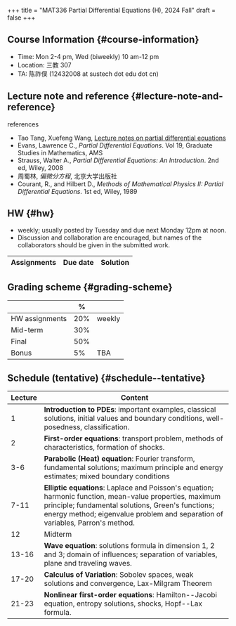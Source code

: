 +++
title = "MAT336 Partial Differential Equations (H), 2024 Fall"
draft = false
+++

## Course Information {#course-information}

-   Time: Mon 2-4 pm, Wed (biweekly) 10 am-12 pm
-   Location: 三教 307
-   TA: 陈祚俣 (12432008 at sustech dot edu dot cn)


## Lecture note and reference {#lecture-note-and-reference}

references

-   Tao Tang, Xuefeng Wang, [Lecture notes on partial differential equations](./PDE-notes-TW.pdf)
-   Evans, Lawrence C.,  _Partial Differential Equations_. Vol 19, Graduate Studies in Mathematics, AMS
-   Strauss, Walter A., _Partial Differential Equations: An Introduction_. 2nd ed, Wiley, 2008
-   周蜀林, _偏微分方程_, 北京大学出版社
-   Courant, R., and Hilbert D., _Methods of Mathematical Physics II: Partial Differential Equations_. 1st ed, Wiley, 1989


## HW {#hw}

-   weekly; usually posted by Tuesday and due next Monday 12pm at noon.
-   Discussion and collaboration are encouraged, but names of the collaborators should be given in the submitted work.

| Assignments | Due date | Solution |
|-------------|----------|----------|


## Grading scheme {#grading-scheme}

|                | %   |        |
|----------------|-----|--------|
| HW assignments | 20% | weekly |
| Mid-term       | 30% |        |
| Final          | 50% |        |
| Bonus          | 5%  | TBA    |


## Schedule (tentative) {#schedule--tentative}

| Lecture | Content                                                                                                                                                                                                                                        |
|---------|------------------------------------------------------------------------------------------------------------------------------------------------------------------------------------------------------------------------------------------------|
| 1       | **Introduction to PDEs**:  important examples, classical solutions, initial values and boundary conditions, well-posedness, classification.                                                                                                    |
| 2       | **First-order equations**:  transport problem, methods of characteristics, formation of shocks.                                                                                                                                                |
| 3-6     | **Parabolic (Heat) equation**: Fourier transform, fundamental solutions; maximum principle and energy estimates; mixed boundary conditions                                                                                                     |
| 7-11    | **Elliptic equations**: Laplace and Poisson's equation; harmonic function, mean-value properties, maximum principle; fundamental solutions, Green's functions; energy method; eigenvalue problem and separation of variables, Parron's method. |
| 12      | Midterm                                                                                                                                                                                                                                        |
| 13-16   | **Wave equation**: solutions formula in dimension 1, 2 and 3; domain of influences; separation of variables, plane and traveling waves.                                                                                                        |
| 17-20   | **Calculus of Variation**: Sobolev spaces, weak solutions and convergence, Lax-Milgram Theorem                                                                                                                                                 |
| 21-23   | **Nonlinear first-order equations**: Hamilton--Jacobi equation, entropy solutions, shocks, Hopf--Lax formula.                                                                                                                                  |

